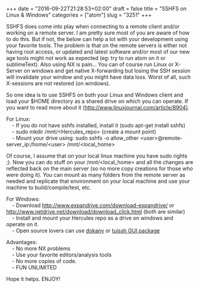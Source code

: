 +++
date = "2016-09-22T21:28:53+02:00"
draft = false
title = "SSHFS on Linux & Windows"
categories = ["atom"]
slug = "3251"
+++

<p>SSHFS does come into play when connecting to a remote client and/or working on a remote server. I am pretty sure most of you are aware of how to do this. But if not, the below can help a lot with your development using your favorite tools. The problem is that on the remote servers is either not having root access, or updated and latest software and/or most of our new age tools might not work as expected (eg: try to run atom on it or sublimeText). Also using NX is pain... You can of course run Linux or X-Server on windows and get native X-forwarding but losing the SSH session will invalidate your window and you might have data loss. Worst of all, such X-sessions are not restored (on windows).  <p>So one idea is to use SSHFS on both your Linux and Windows client and load your $HOME directory as a shared drive on which you can operate. If you want to read more about it (<a href="http://www.linuxjournal.com/article/8904)">http://www.linuxjournal.com/article/8904)</a>.  <p>For Linux:<br>&nbsp;&nbsp;&nbsp; - If you do not have sshfs installed, install it (sudo apt-get install sshfs)<br>&nbsp;&nbsp;&nbsp; - sudo mkdir /mnt/&lt;Hercules_repo&gt; (create a mount point)<br>&nbsp;&nbsp;&nbsp; - Mount your drive using: sudo sshfs -o allow_other &lt;user&gt;@remote-server_ip:/home/&lt;user&gt; /mnt/&lt;local_home&gt;  <p>Of course, I assume that on your local linux machine you have sudo rights ;). Now you can do stuff on your /mnt/&lt;local_home&gt; and all the changes are reflected back on the main server (so no more copy creations for those who were doing it). You can mount as many folders from the remote server as needed and replicate that environment on your local machine and use your machine to build/compile/test, etc.  <p>For Windows:<br>&nbsp;&nbsp;&nbsp; - Download <a href="http://www.expandrive.com/download-expandrive/">http://www.expandrive.com/download-expandrive/</a> or <a href="http://www.netdrive.net/download/download_click.html">http://www.netdrive.net/download/download_click.html</a> (both are similar)<br>&nbsp;&nbsp;&nbsp; - Install and mount your Hercules repo as a drive on windows and operate on it. <br>&nbsp;&nbsp;&nbsp; - Open source lovers can use <a href="https://github.com/dokan-dev/dokany/releases" target="_blank">dokany</a> or <a href="https://github.com/tuiSSE/win-sshfs/releases" target="_blank">tuissh GUI package</a>&nbsp; <p>Advantages:<br>&nbsp;&nbsp;&nbsp; - No more NX problems<br>&nbsp;&nbsp;&nbsp; - Use your favorite editors/analysis tools<br>&nbsp;&nbsp;&nbsp; - No more copies of code.<br>&nbsp;&nbsp;&nbsp; - FUN UNLIMITED <p>Hope it helps. ENJOY!</p>
